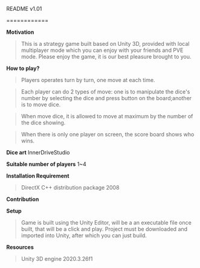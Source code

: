 README v1.01

============

**Motivation**
>This is a strategy game built based on Unity 3D, provided with local multiplayer mode which you can enjoy with your friends and PVE mode. Please enjoy the game, it is our best pleasure brought to you.

**How to play?**
>Players operates turn by turn, one move at each time.


>Each player can do 2 types of move: one is to manipulate the dice's number by selecting the dice and press button on the board;another is to move dice.


>When move dice, it is allowed to move at maximum by the number of the dice showing.


>When there is only one player on screen, the score board shows who wins.

**Dice art**
InnerDriveStudio

**Suitable number of players**
1~4

**Installation Requirement**
>DirectX
>C++ distribution package 2008


**Contribution**


**Setup**
>Game is built using the Unity Editor, will be a an executable file once built, that will be a click and play. Project must be downloaded and imported into Unity, after which you can just build.


**Resources**
>Unity 3D engine 2020.3.26f1


